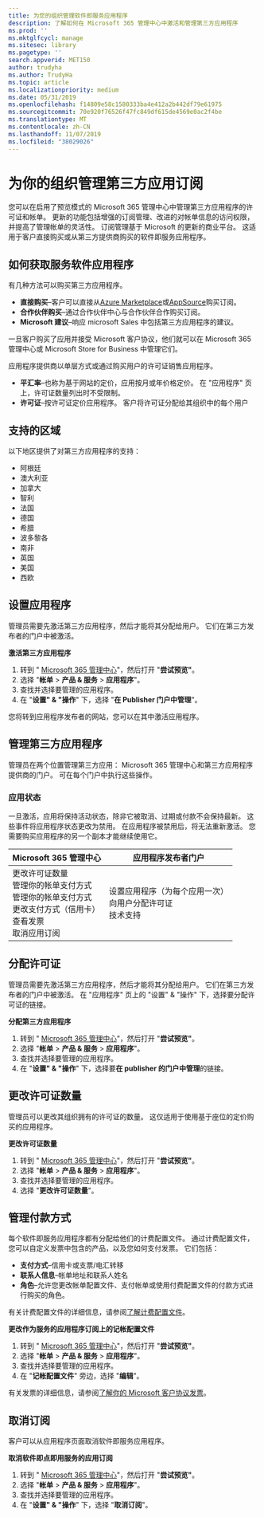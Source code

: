 ```yaml
---
title: 为您的组织管理软件即服务应用程序
description: 了解如何在 Microsoft 365 管理中心中激活和管理第三方应用程序
ms.prod: ''
ms.mktglfcycl: manage
ms.sitesec: library
ms.pagetype: ''
search.appverid: MET150
author: trudyha
ms.author: TrudyHa
ms.topic: article
ms.localizationpriority: medium
ms.date: 05/31/2019
ms.openlocfilehash: f14809e58c1580333ba4e412a2b442df79e61975
ms.sourcegitcommit: 70e920f76526f47fc849df615de4569e0ac2f4be
ms.translationtype: MT
ms.contentlocale: zh-CN
ms.lasthandoff: 11/07/2019
ms.locfileid: "38029026"
---
```

# <a name="manage-third-party-app-subscriptions-for-your-organization"></a>为你的组织管理第三方应用订阅

您可以在启用了预览模式的 Microsoft 365 管理中心中管理第三方应用程序的许可证和帐单。 更新的功能包括增强的订阅管理、改进的对帐单信息的访问权限，并提高了管理帐单的灵活性。 订阅管理基于 Microsoft 的更新的商业平台。 这适用于客户直接购买或从第三方提供商购买的软件即服务应用程序。

## <a name="how-to-get-software-as-a-service-apps"></a>如何获取服务软件应用程序
有几种方法可以购买第三方应用程序。
- **直接购买**–客户可以直接从[Azure Marketplace](https://azuremarketplace.microsoft.com/marketplace/)或[AppSource](https://www.appsource.com/)购买订阅。 
- **合作伙伴购买**–通过合作伙伴中心与合作伙伴合作购买订阅。 
- **Microsoft 建议**–响应 microsoft Sales 中包括第三方应用程序的建议。 

一旦客户购买了应用并接受 Microsoft 客户协议，他们就可以在 Microsoft 365 管理中心或 Microsoft Store for Business 中管理它们。

应用程序提供商以单层方式或通过购买用户的许可证销售应用程序。 
- **平汇率**–也称为基于网站的定价，应用按月或年价格定价。 在 "应用程序" 页上，许可证数量列出时不受限制。 
- **许可证**–按许可证定价应用程序。 客户将许可证分配给其组织中的每个用户

## <a name="supported-regions"></a>支持的区域
以下地区提供了对第三方应用程序的支持：
- 阿根廷
- 澳大利亚
- 加拿大
- 智利
- 法国
- 德国
- 希腊
- 波多黎各
- 南非
- 英国
- 美国
- 西欧

## <a name="set-up-app"></a>设置应用程序
管理员需要先激活第三方应用程序，然后才能将其分配给用户。 它们在第三方发布者的门户中被激活。 

**激活第三方应用程序**
1. 转到 " [Microsoft 365 管理中心](https://go.microsoft.com/fwlink/p/?linkid=837890)"，然后打开 "**尝试预览"**。
2. 选择 "**帐单** > **产品 & 服务** > **应用程序**"。
3. 查找并选择要管理的应用程序。 
4. 在 "**设置" & "操作**" 下，选择 "**在 Publisher 门户中管理**"。 

您将转到应用程序发布者的网站，您可以在其中激活应用程序。 

## <a name="managing-3rd-party-apps"></a>管理第三方应用程序
管理员在两个位置管理第三方应用： Microsoft 365 管理中心和第三方应用程序提供商的门户。 可在每个门户中执行这些操作。

### <a name="app-status"></a>应用状态
一旦激活，应用将保持活动状态，除非它被取消、过期或付款不会保持最新。 这些事件将应用程序状态更改为禁用。 在应用程序被禁用后，将无法重新激活。 您需要购买应用程序的另一个副本才能继续使用它。

| Microsoft 365 管理中心 | 应用程序发布者门户 |
| --- | --- |
| 更改许可证数量 <br> 管理你的帐单支付方式 <br> 管理你的帐单支付方式 <br> 更改支付方式（信用卡） <br> 查看发票 <br> 取消应用订阅 | 设置应用程序（为每个应用一次） <br> 向用户分配许可证 <br> 技术支持 |

## <a name="assign-licenses"></a>分配许可证
管理员需要先激活第三方应用程序，然后才能将其分配给用户。 它们在第三方发布者的门户中被激活。 在 "应用程序" 页上的 "设置" & "操作" 下，选择要分配许可证的链接。

**分配第三方应用程序**

1. 转到 " [Microsoft 365 管理中心](https://go.microsoft.com/fwlink/p/?linkid=837890)"，然后打开 "**尝试预览"**。
2. 选择 "**帐单** > **产品 & 服务** > **应用程序**"。
3. 查找并选择要管理的应用程序。 
4. 在 "**设置" & "操作**" 下，选择要**在 publisher 的门户中管理**的链接。 
 
## <a name="change-license-quantity"></a>更改许可证数量
管理员可以更改其组织拥有的许可证的数量。 这仅适用于使用基于座位的定价购买的应用程序。

**更改许可证数量**

1. 转到 " [Microsoft 365 管理中心](https://go.microsoft.com/fwlink/p/?linkid=837890)"，然后打开 "**尝试预览"**。
2. 选择 "**帐单** > **产品 & 服务** > **应用程序**"。
3. 查找并选择要管理的应用程序。 
4. 选择 "**更改许可证数量**"。 

## <a name="manage-payment-methods"></a>管理付款方式
每个软件即服务应用程序都有分配给他们的计费配置文件。 通过计费配置文件，您可以自定义发票中包含的产品，以及您如何支付发票。 它们包括：

- **支付方式**–信用卡或支票/电汇转移
- **联系人信息**–帐单地址和联系人姓名
- **角色**–允许您更改帐单配置文件、支付帐单或使用付费配置文件的付款方式进行购买的角色。 

有关计费配置文件的详细信息，请参阅[了解计费配置文件](https://docs.microsoft.com/microsoft-store/billing-profile)。 

**更改作为服务的应用程序订阅上的记帐配置文件**

1. 转到 " [Microsoft 365 管理中心](https://go.microsoft.com/fwlink/p/?linkid=837890)"，然后打开 "**尝试预览"**。
2. 选择 "**帐单** > **产品 & 服务** > **应用程序**"。
3. 查找并选择要管理的应用程序。 
4. 在 "**记帐配置文件**" 旁边，选择 "**编辑**"。

有关发票的详细信息，请参阅[了解你的 Microsoft 客户协议发票](https://docs.microsoft.com/microsoft-store/billing-understand-your-invoice-msfb)。

## <a name="cancel-subscription"></a>取消订阅
客户可以从应用程序页面取消软件即服务应用程序。 

**取消软件即点即用服务的应用订阅**

1. 转到 " [Microsoft 365 管理中心](https://go.microsoft.com/fwlink/p/?linkid=837890)"，然后打开 "**尝试预览"**。
2. 选择 "**帐单** > **产品 & 服务** > **应用程序**"。
3. 查找并选择要管理的应用程序。 
4. 在 "**设置" & "操作**" 下，选择 "**取消订阅**"。